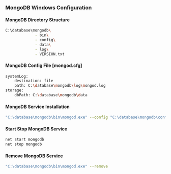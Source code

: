 ### MongoDB Windows Configuration
#### MongoDB Directory Structure
```sh
C:\database\mongodb\
             - bin\
             - config\
             - data\
             - log\
             - VERSION.txt
```
#### MongoDB Config File [mongod.cfg]
```sh
systemLog:
    destination: file
    path: C:\database\mongodb\log\mongod.log
storage:
    dbPath: C:\database\mongodb\data
```

#### MongoDB Service Installation
```sh
"C:\database\mongodb\bin\mongod.exe" --config "C:\database\mongodb\config\mongod.cfg" --install
```

#### Start Stop MongoDB Service
```sh
net start mongodb
net stop mongodb
```

#### Remove MongoDB Service
```sh
"C:\database\mongodb\bin\mongod.exe" --remove
````
